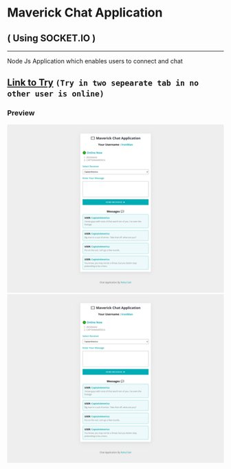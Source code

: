 # Maverick Chat Application
## ( Using SOCKET.IO )
---
Node Js Application which enables users to connect and chat

[Link to Try](https://rahulsahofficial.github.io/MaverickChat/client/)
`(Try in two sepearate tab in no other user is online)`
---
### Preview
![CaptainAmerica](image/captainamerica.png)
![Iromman](image/ironman.png)